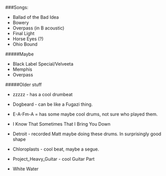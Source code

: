 
###Songs:

* Ballad of the Bad Idea
* Bowery
* Overpass (in B acoustic)
* Final Light
* Horse Eyes (?)
* Ohio Bound

#####Maybe

* Black Label Special/Velveeta
* Memphis
* Overpass





#####Older stuff

* zzzzz - has a cool drumbeat
* Dogbeard - can be like a Fugazi thing. 
* E-A-Fm-A = has some maybe cool drums, not sure who played them. 
* I Know That Sometimes That I Bring You Down

* Detroit - recorded Matt maybe doing these drums. In surprisingly good shape
* Chloroplasts - cool beat, maybe a segue.
* Project_Heavy_Guitar - cool Guitar Part
* White Water 
 